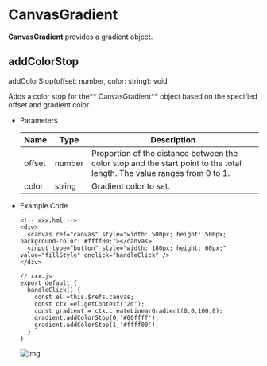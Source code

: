 # CanvasGradient

**CanvasGradient** provides a gradient object.

## addColorStop

addColorStop(offset: number, color: string): void

Adds a color stop for the** CanvasGradient** object based on the specified offset and gradient color.

- Parameters

  

  | Name   | Type   | Description                                                  |
  | ------ | ------ | ------------------------------------------------------------ |
  | offset | number | Proportion of the distance between the color stop and the start point to the total length. The value ranges from 0 to 1. |
  | color  | string | Gradient color to set.                                       |

- Example Code

  ```
  <!-- xxx.hml -->
  <div>
    <canvas ref="canvas" style="width: 500px; height: 500px; background-color: #ffff00;"></canvas>
    <input type="button" style="width: 180px; height: 60px;" value="fillStyle" onclick="handleClick" />
  </div>
  ```

  ```
  // xxx.js
  export default {
    handleClick() {
      const el =this.$refs.canvas;
      const ctx =el.getContext('2d');
      const gradient = ctx.createLinearGradient(0,0,100,0);
      gradient.addColorStop(0,'#00ffff');
      gradient.addColorStop(1,'#ffff00');
    }
  }
  ```

  ![img](https://gitee.com/openharmony/docs/raw/OpenHarmony-3.1-Release/en/application-dev/reference/arkui-js/figures/en-us_image_0000001152610806.png)
